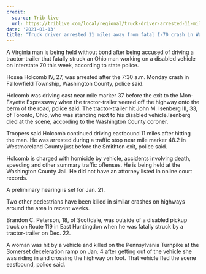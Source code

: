 ```yaml
---
credit:
  source: Trib live
  url: https://triblive.com/local/regional/truck-driver-arrested-11-miles-away-from-fatal-i-70-crash-in-washington-county/
date: '2021-01-13'
title: "Truck driver arrested 11 miles away from fatal I-70 crash in Washington County"
---
```

A Virginia man is being held without bond after being accused of driving a tractor-trailer that fatally struck an Ohio man working on a disabled vehicle on Interstate 70 this week, according to state police.

Hosea Holcomb IV, 27, was arrested after the 7:30 a.m. Monday crash in Fallowfield Township, Washington County, police said.

Holcomb was driving east near mile marker 37 before the exit to the Mon-Fayette Expressway when the tractor-trailer veered off the highway onto the berm of the road, police said. The tractor-trailer hit John M. Isenberg III, 33, of Toronto, Ohio, who was standing next to his disabled vehicle.Isenberg died at the scene, according to the Washington County coroner.

Troopers said Holcomb continued driving eastbound 11 miles after hitting the man. He was arrested during a traffic stop near mile marker 48.2 in Westmoreland County just before the Smithton exit, police said.

Holcomb is charged with homicide by vehicle, accidents involving death, speeding and other summary traffic offenses. He is being held at the Washington County Jail. He did not have an attorney listed in online court records.

A preliminary hearing is set for Jan. 21.

Two other pedestrians have been killed in similar crashes on highways around the area in recent weeks.

Brandon C. Peterson, 18, of Scottdale, was outside of a disabled pickup truck on Route 119 in East Huntingdon when he was fatally struck by a tractor-trailer on Dec. 22.

A woman was hit by a vehicle and killed on the Pennsylvania Turnpike at the Somerset deceleration ramp on Jan. 4 after getting out of the vehicle she was riding in and crossing the highway on foot. That vehicle fled the scene eastbound, police said.
